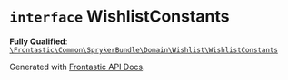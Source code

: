 # `interface`  WishlistConstants

**Fully Qualified**: [`\Frontastic\Common\SprykerBundle\Domain\Wishlist\WishlistConstants`](../../../../../src/php/SprykerBundle/Domain/Wishlist/WishlistConstants.php)

Generated with [Frontastic API Docs](https://github.com/FrontasticGmbH/apidocs).
